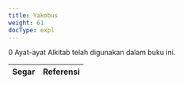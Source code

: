 ```yaml
---
title: Yakobus
weight: 61
docType: expl
---
```


0 Ayat-ayat Alkitab telah digunakan dalam buku ini.

| Segar | Referensi |
|-------|-----------|
